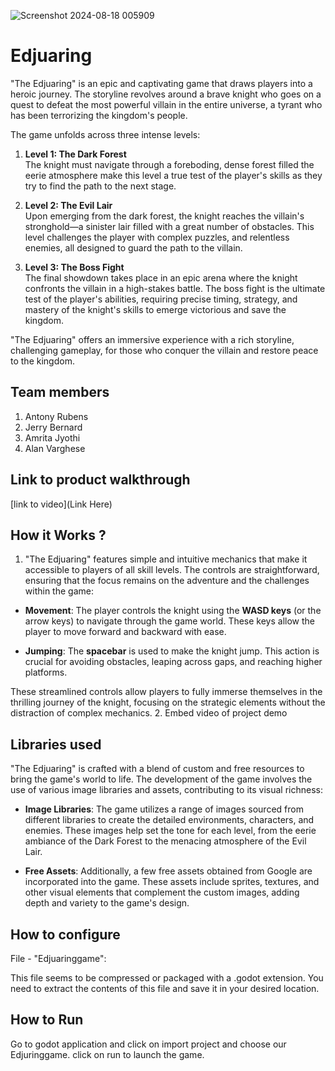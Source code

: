 

![Screenshot 2024-08-18 005909](https://github.com/user-attachments/assets/aa34d94b-1627-44ce-bbe5-25f476c8533b)



# Edjuaring
"The Edjuaring" is an epic and captivating game that draws players into a heroic journey. The storyline revolves around a brave knight who goes on a  quest to defeat the most powerful villain in the entire universe, a tyrant who has been terrorizing the kingdom's people.

The game unfolds across three intense levels:

1. **Level 1: The Dark Forest**  
   The knight must navigate through a foreboding, dense forest filled the eerie atmosphere make this level a true test of the player's skills as they try to  find the path to the next stage.

2. **Level 2: The Evil Lair**  
   Upon emerging from the dark forest, the knight reaches the villain's stronghold—a sinister lair filled with a great number of obstacles. This level challenges the player with complex puzzles, and relentless enemies, all designed to guard the path to the villain.

3. **Level 3: The Boss Fight**  
   The final showdown takes place in an epic arena where the knight confronts the villain in a high-stakes battle. The boss fight is the ultimate test of the player's abilities, requiring precise timing, strategy, and mastery of the knight's skills to emerge victorious and save the kingdom.

"The Edjuaring" offers an immersive experience with a rich storyline, challenging gameplay, for those who conquer the villain and restore peace to the kingdom.
## Team members
1. Antony Rubens
2. Jerry Bernard
3. Amrita Jyothi
4. Alan Varghese
## Link to product walkthrough
[link to video](Link Here)
## How it Works ?
1. "The Edjuaring" features simple and intuitive mechanics that make it accessible to players of all skill levels. The controls are straightforward, ensuring that the focus remains on the adventure and the challenges within the game:

- **Movement**: The player controls the knight using the **WASD keys** (or the arrow keys) to navigate through the game world. These keys allow the player to move forward and backward  with ease.

- **Jumping**: The **spacebar** is used to make the knight jump. This action is crucial for avoiding obstacles, leaping across gaps, and reaching higher platforms.

These streamlined controls allow players to fully immerse themselves in the thrilling journey of the knight, focusing on the  strategic elements without the distraction of complex mechanics.
2. Embed video of project demo
## Libraries used
"The Edjuaring" is crafted with a blend of custom and free resources to bring the game's world to life. The development of the game involves the use of various image libraries and assets, contributing to its visual richness:

- **Image Libraries**: The game utilizes a range of images sourced from different libraries to create the detailed environments, characters, and enemies. These images help set the tone for each level, from the eerie ambiance of the Dark Forest to the menacing atmosphere of the Evil Lair.

- **Free Assets**: Additionally, a few free assets obtained from Google are incorporated into the game. These assets include sprites, textures, and other visual elements that complement the custom images, adding depth and variety to the game's design.

## How to configure
File - "Edjuaringgame":

This file seems to be compressed or packaged with a .godot extension.
You need to extract the contents of this file and save it in your desired location. 

## How to Run
Go to godot application and click on import project and choose our Edjuringgame.
click on run to launch the game. 
